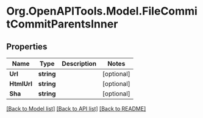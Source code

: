 # Org.OpenAPITools.Model.FileCommitCommitParentsInner

## Properties

Name | Type | Description | Notes
------------ | ------------- | ------------- | -------------
**Url** | **string** |  | [optional] 
**HtmlUrl** | **string** |  | [optional] 
**Sha** | **string** |  | [optional] 

[[Back to Model list]](../README.md#documentation-for-models) [[Back to API list]](../README.md#documentation-for-api-endpoints) [[Back to README]](../README.md)

